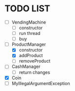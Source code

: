 # TODO LIST   
   
- [ ] VendingMachine   
    - [ ] constructor
    - [ ] run thread   
    - [ ] buy
- [ ] ProductManager   
    - [x] constructor   
    - [x] addProduct
    - [ ] removeProduct
- [ ] CashManager   
    - [ ] return changes
- [x] Coin   
- [ ] MyIllegalArgumentException